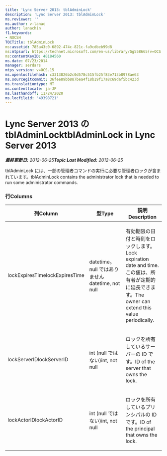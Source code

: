 ```yaml
---
title: 'Lync Server 2013: tblAdminLock'
description: 'Lync Server 2013: tblAdminLock'
ms.reviewer: ''
ms.author: v-lanac
author: lanachin
f1.keywords:
- NOCSH
TOCTitle: tblAdminLock
ms:assetid: 785a43c0-6892-474c-821c-fa9cdbeb99d8
ms:mtpsurl: https://technet.microsoft.com/en-us/library/Gg558665(v=OCS.15)
ms:contentKeyID: 48184560
ms.date: 07/23/2014
manager: serdars
mtps_version: v=OCS.15
ms.openlocfilehash: c3313826b2c0d578c515fb25f83e713b8978ae63
ms.sourcegitcommit: 36fee89bb887bea4f18b19f17a8c69daf5bc423d
ms.translationtype: MT
ms.contentlocale: ja-JP
ms.lasthandoff: 11/24/2020
ms.locfileid: "49398721"
---
```

# <a name="tbladminlock-in-lync-server-2013"></a><span data-ttu-id="b6885-103">Lync Server 2013 の tblAdminLock</span><span class="sxs-lookup"><span data-stu-id="b6885-103">tblAdminLock in Lync Server 2013</span></span>

<div data-xmlns="http://www.w3.org/1999/xhtml">

<div class="topic" data-xmlns="http://www.w3.org/1999/xhtml" data-msxsl="urn:schemas-microsoft-com:xslt" data-cs="https://msdn.microsoft.com/">

<div data-asp="https://msdn2.microsoft.com/asp">



</div>

<div id="mainSection">

<div id="mainBody"><span data-ttu-id="b6885-104">

<span> </span></span><span class="sxs-lookup"><span data-stu-id="b6885-104">

<span> </span></span></span>

<span data-ttu-id="b6885-105">_**最終更新日:** 2012-06-25_</span><span class="sxs-lookup"><span data-stu-id="b6885-105">_**Topic Last Modified:** 2012-06-25_</span></span>

<span data-ttu-id="b6885-106">tblAdminLock には、一部の管理者コマンドの実行に必要な管理者ロックが含まれています。</span><span class="sxs-lookup"><span data-stu-id="b6885-106">tblAdminLock contains the administrator lock that is needed to run some administrator commands.</span></span>

### <a name="columns"></a><span data-ttu-id="b6885-107">行</span><span class="sxs-lookup"><span data-stu-id="b6885-107">Columns</span></span>

<table>
<colgroup>
<col style="width: 33%" />
<col style="width: 33%" />
<col style="width: 33%" />
</colgroup>
<thead>
<tr class="header">
<th><span data-ttu-id="b6885-108">列</span><span class="sxs-lookup"><span data-stu-id="b6885-108">Column</span></span></th>
<th><span data-ttu-id="b6885-109">型</span><span class="sxs-lookup"><span data-stu-id="b6885-109">Type</span></span></th>
<th><span data-ttu-id="b6885-110">説明</span><span class="sxs-lookup"><span data-stu-id="b6885-110">Description</span></span></th>
</tr>
</thead>
<tbody>
<tr class="odd">
<td><p><span data-ttu-id="b6885-111">lockExpiresTime</span><span class="sxs-lookup"><span data-stu-id="b6885-111">lockExpiresTime</span></span></p></td>
<td><p><span data-ttu-id="b6885-112">datetime。 null ではありません</span><span class="sxs-lookup"><span data-stu-id="b6885-112">datetime, not null</span></span></p></td>
<td><p><span data-ttu-id="b6885-113">有効期限の日付と時刻をロックします。</span><span class="sxs-lookup"><span data-stu-id="b6885-113">Lock expiration date and time.</span></span> <span data-ttu-id="b6885-114">この値は、所有者が定期的に延長できます。</span><span class="sxs-lookup"><span data-stu-id="b6885-114">The owner can extend this value periodically.</span></span></p></td>
</tr>
<tr class="even">
<td><p><span data-ttu-id="b6885-115">lockServerID</span><span class="sxs-lookup"><span data-stu-id="b6885-115">lockServerID</span></span></p></td>
<td><p><span data-ttu-id="b6885-116">int (null ではない)</span><span class="sxs-lookup"><span data-stu-id="b6885-116">int, not null</span></span></p></td>
<td><p><span data-ttu-id="b6885-117">ロックを所有しているサーバーの ID です。</span><span class="sxs-lookup"><span data-stu-id="b6885-117">ID of the server that owns the lock.</span></span></p></td>
</tr>
<tr class="odd">
<td><p><span data-ttu-id="b6885-118">lockActorID</span><span class="sxs-lookup"><span data-stu-id="b6885-118">lockActorID</span></span></p></td>
<td><p><span data-ttu-id="b6885-119">int (null ではない)</span><span class="sxs-lookup"><span data-stu-id="b6885-119">int, not null</span></span></p></td>
<td><p><span data-ttu-id="b6885-120">ロックを所有しているプリンシパルの ID です。</span><span class="sxs-lookup"><span data-stu-id="b6885-120">ID of the principal that owns the lock.</span></span></p></td>
</tr>
</tbody>
</table><span data-ttu-id="b6885-121">


</div>

<span> </span>

</div>

</div>

</span><span class="sxs-lookup"><span data-stu-id="b6885-121">


</div>

<span> </span>

</div>

</div>

</span></span></div>

